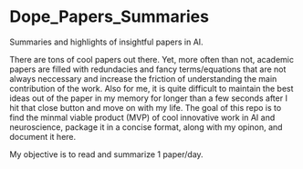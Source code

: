 # Dope_Papers_Summaries
Summaries and highlights of insightful papers in AI. 


There are tons of cool papers out there. Yet, more often than not, academic papers are filled with redundacies and fancy terms/equations that are not always neccessary and increase the friction of understanding the main contribution of the work. Also for me, it is quite difficult to maintain the best ideas out of the paper in my memory for longer than a few seconds after I hit that close button and move on with my life. 
The goal of this repo is to find the minmal viable product (MVP) of cool innovative work in AI and neuroscience, package it in a concise format,  along with my opinon, and document it here.

My objective is to read and summarize 1 paper/day. 

